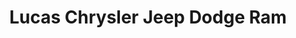 ---
title: "Lucas Chrysler Jeep Dodge Ram"
url: /lumberton/lucas-chrysler-jeep-dodge-ram/
shop: Autohaus
---